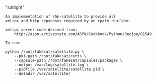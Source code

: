 "satlight" 

    An implementation of rhn-satellite to provide all
    xmlrpc and http repsonses required by an rpath rbuilder.

    xmlrpc server code derived from: 
        http://aspn.activestate.com/ASPN/Cookbook/Python/Recipe/81549

    To run:
    
    python /root/fakesat/satellite.py \
        --pki-path /root/fakesat/certs \
        --capsule-path /root/fakesat/capsules/packages \
        --output /var/log/satellite.log \
        --pidfile /var/satellite/satellite.pid \
        --datadir /var/satellite/  
